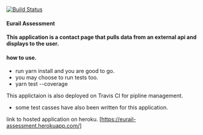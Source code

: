 [![Build Status](https://travis-ci.com/edogbosunny/eurail.svg?branch=develop)](https://travis-ci.com/edogbosunny/eurail)
#### Eurail Assessment 

#### This application is a contact page that pulls data from an external api and displays to the user.

#### how to use.
- run yarn install and you are good to go.
- you may choose to run tests too.
- yarn test --coverage

This applictaion is also deployed on Travis CI for pipline management.
- some test casses have also been written for this application.

link to hosted application on heroku. [https://eurail-assessment.herokuapp.com/]
